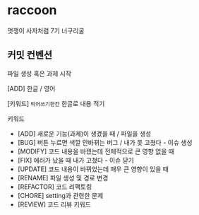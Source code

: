 # raccoon

멋쟁이 사자처럼 7기 너구리굴

## 커밋 컨벤션
파일 생성 혹은 과제 시작

[ADD] 한글 / 영어

[키워드] `띄어쓰기한칸` 한글로 내용 적기

키워드

- [ADD] 새로운 기능(과제)이 생겼을 때 / 파일을 생성
- [BUG] 버튼 누르면 색깔 안바뀌는 버그 / 내가 못 고쳤다 - 이슈 생성
- [MODIFY] 코드 내용을 바꿨는데 전체적으로 큰 영향 없을 때
- [FIX] 에러가 났을 때 내가 고쳤다 - 이슈 닫기
- [UPDATE] 코드 내용이 바뀌었는데 매우 큰 영향이 있을 때
- [RENAME] 파일 생성 및 경로 변경
- [REFACTOR] 코드 리팩토링
- [CHORE] setting과 관련한 문제
- [REVIEW] 코드 리뷰 키워드
